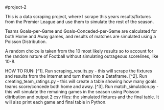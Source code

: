 #project-2

This is a data scraping project, where I scrape this years results/fixtures from the Premier League and use them to simulate the rest of the season.

Teams Goals-per-Game and Goals-Conceded-per-Game are calculated for both Home and Away games, and results of matches are simulated using a Poisson Distribution.

A random choice is taken from the 10 most likely results so to account for the random nature of Football without simulating outrageous scorelines, like 10-8.

HOW TO RUN:
[^1]. Run scraping_results.py - this will scrape the fixtures and results from the internet and turn them into a Dataframe.
[^2]. Run creating_team_ratings.py - this will create a table showing how many goals teams score/concede both home and away.
[^3]. Run match_simulation.py - this will simulate the remaining games in the season using Poisson ditribution and output 2 csv files: the simulated fixtures and the final table. It will also print each game and final table in Python.
